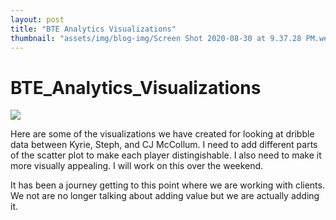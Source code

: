 ```yaml
---
layout: post
title: "BTE Analytics Visualizations"
thumbnail: "assets/img/blog-img/Screen Shot 2020-08-30 at 9.37.28 PM.webp"
---
```


# BTE_Analytics_Visualizations

![]({{site.url}}{{site.baseurl}}/assets/img/blog-img/Scatter%20Plot%20for%20data%20.webp?raw=true)


Here are some of the visualizations we have created for looking at dribble data between Kyrie, Steph, and CJ McCollum. I need to add different parts 
of the scatter plot to make each player distingishable. I also need to make it more visually appealing. I will work on this over the weekend. 

It has been a journey getting to this point where we are working with clients. We not are no longer talking about adding value but we are actually 
adding it. 
